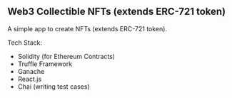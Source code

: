 ## Web3 Collectible NFTs (extends ERC-721 token)

A simple app to create NFTs  (extends ERC-721 token).

Tech Stack:
- Solidity (for Ethereum Contracts)
- Truffle Framework
- Ganache
- React.js
- Chai (writing test cases)
